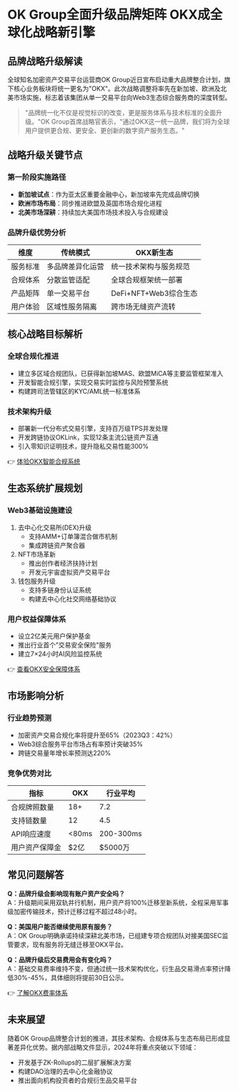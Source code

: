 # OK Group全面升级品牌矩阵 OKX成全球化战略新引擎

## 品牌战略升级解读

全球知名加密资产交易平台运营商OK Group近日宣布启动重大品牌整合计划，旗下核心业务板块将统一更名为"OKX"。此次战略调整将率先在新加坡、欧洲及北美市场实施，标志着该集团从单一交易平台向Web3生态综合服务商的深度转型。

> "品牌统一化不仅是视觉标识的改变，更是服务体系与技术标准的全面升级。"OK Group首席战略官表示，"通过OKX这一统一品牌，我们将为全球用户提供更合规、更安全、更创新的数字资产服务生态。"

## 战略升级关键节点

### 第一阶段实施路径
- **新加坡试点**：作为亚太区重要金融中心，新加坡率先完成品牌切换
- **欧洲市场布局**：同步推进欧盟及英国市场合规化进程
- **北美市场深耕**：持续加大美国市场技术投入与合规建设

### 品牌升级优势分析

| 维度        | 传统模式                | OKX新生态               |
|-----------|---------------------|---------------------|
| 服务标准    | 多品牌差异化运营          | 统一技术架构与服务规范     |
| 合规体系    | 分散监管适配            | 全球合规框架统一部署      |
| 产品矩阵    | 单一交易平台            | DeFi+NFT+Web3综合生态   |
| 用户体验    | 区域性服务隔离          | 跨市场无缝资产流转        |

## 核心战略目标解析

### 全球合规化推进
- 建立多区域合规团队，已获得新加坡MAS、欧盟MiCA等主要监管框架准入
- 开发智能合规引擎，实现交易实时监控与风险预警系统
- 构建跨司法管辖区的KYC/AML统一标准体系

### 技术架构升级
- 部署新一代分布式交易引擎，支持百万级TPS并发处理
- 开发跨链协议OKLink，实现12条主流公链资产互通
- 引入零知识证明技术，提升隐私交易性能300%

👉 [体验OKX智能合规系统](https://bit.ly/okx_welcome)

## 生态系统扩展规划

### Web3基础设施建设
1. 去中心化交易所(DEX)升级
   - 支持AMM+订单簿混合做市机制
   - 集成跨链资产聚合器
2. NFT市场革新
   - 推出创作者经济扶持计划
   - 开发元宇宙虚拟资产交易平台
3. 钱包服务升级
   - 支持多链身份认证系统
   - 构建去中心化社交网络基础协议

### 用户权益保障体系
- 设立2亿美元用户保护基金
- 推出行业首个"交易安全保险"服务
- 建立7×24小时AI风险监控系统

👉 [查看OKX安全保障体系](https://bit.ly/okx_welcome)

## 市场影响分析

### 行业趋势预测
- 加密资产交易合规化率将提升至65%（2023Q3：42%）
- Web3综合服务平台市场占有率预计突破35%
- 跨链交易量年增长率预测达220%

### 竞争优势对比
| 指标        | OKX               | 行业平均              |
|-----------|------------------|-------------------|
| 合规牌照数量  | 18+              | 7.2               |
| 支持链数量    | 12               | 4.5               |
| API响应速度   | <80ms            | 200-300ms         |
| 用户资产保障金 | $2亿             | $5000万           |

## 常见问题解答

**Q：品牌升级会影响现有账户资产安全吗？**  
A：升级期间采用双轨并行机制，用户资产将100%迁移至新系统，全程采用军事级加密传输技术，预计迁移过程不超过48小时。

**Q：美国用户能否继续使用原有服务？**  
A：OK Group明确承诺持续深耕北美市场，已组建专项合规团队对接美国SEC监管要求，现有服务将无缝迁移至OKX平台。

**Q：品牌升级后交易费用会有变化吗？**  
A：基础交易费率维持不变，但通过统一技术架构优化，衍生品交易滑点率预计降低30%-45%，具体细则将提前30日公示。

👉 [了解OKX费率体系](https://bit.ly/okx_welcome)

## 未来展望

随着OK Group品牌整合计划的推进，其技术架构、合规体系与生态布局已形成显著差异化优势。据内部战略文件显示，2024年将重点突破以下领域：
- 开发基于ZK-Rollups的二层扩展解决方案
- 构建DAO治理的去中心化金融协议
- 推出面向机构投资者的合规衍生品交易平台
